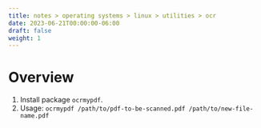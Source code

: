 ```yaml
---
title: notes > operating systems > linux > utilities > ocr
date: 2023-06-21T00:00:00-06:00
draft: false
weight: 1
---
```


# Overview
1. Install package `ocrmypdf`.  
2. Usage: `ocrmypdf /path/to/pdf-to-be-scanned.pdf /path/to/new-file-name.pdf`
